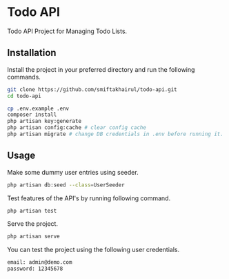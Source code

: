 # Todo API
Todo API Project for Managing Todo Lists.

## Installation
Install the project in your preferred directory and run the following commands.

```bash
git clone https://github.com/smiftakhairul/todo-api.git
cd todo-api

cp .env.example .env
composer install
php artisan key:generate
php artisan config:cache # clear config cache
php artisan migrate # change DB credentials in .env before running it.
```
## Usage
Make some dummy user entries using seeder.

```bash
php artisan db:seed --class=UserSeeder
```
Test features of the API's by running following command.
```bash
php artisan test
```
Serve the project.
```bash
php artisan serve
```
You can test the project using the following user credentials.
```bash
email: admin@demo.com
password: 12345678
```
